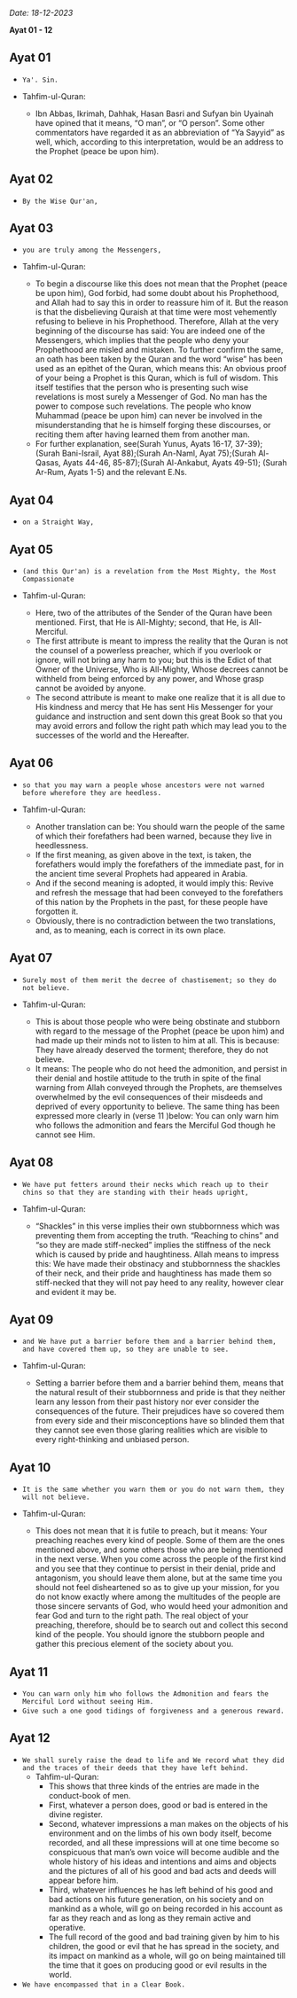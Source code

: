 *Date: 18-12-2023*

**Ayat 01 - 12**

## Ayat 01

- `Ya'. Sin.`

- Tahfim-ul-Quran:
  - Ibn Abbas, Ikrimah, Dahhak, Hasan Basri and Sufyan bin Uyainah have opined that it means, “O man”, or “O person”. Some other commentators have regarded it as an abbreviation of “Ya Sayyid” as well, which, according to this interpretation, would be an address to the Prophet (peace be upon him).

## Ayat 02

- `By the Wise Qur'an,`

## Ayat 03

- `you are truly among the Messengers,`

- Tahfim-ul-Quran:
  - To begin a discourse like this does not mean that the Prophet (peace be upon him), God forbid, had some doubt about his Prophethood, and Allah had to say this in order to reassure him of it. But the reason is that the disbelieving Quraish at that time were most vehemently refusing to believe in his Prophethood. Therefore, Allah at the very beginning of the discourse has said: You are indeed one of the Messengers, which implies that the people who deny your Prophethood are misled and mistaken. To further confirm the same, an oath has been taken by the Quran and the word “wise” has been used as an epithet of the Quran, which means this: An obvious proof of your being a Prophet is this Quran, which is full of wisdom. This itself testifies that the person who is presenting such wise revelations is most surely a Messenger of God. No man has the power to compose such revelations. The people who know Muhammad (peace be upon him) can never be involved in the misunderstanding that he is himself forging these discourses, or reciting them after having learned them from another man.
  - For further explanation, see(Surah Yunus, Ayats 16-17, 37-39); (Surah Bani-Israil, Ayat 88);(Surah An-Naml, Ayat 75);(Surah Al-Qasas, Ayats 44-46, 85-87);(Surah Al-Ankabut, Ayats 49-51); (Surah Ar-Rum, Ayats 1-5) and the relevant E.Ns.

## Ayat 04

- `on a Straight Way,`

## Ayat 05

- `(and this Qur'an) is a revelation from the Most Mighty, the Most Compassionate`

- Tahfim-ul-Quran:
  - Here, two of the attributes of the Sender of the Quran have been mentioned. First, that He is All-Mighty; second, that He, is All-Merciful.
  - The first attribute is meant to impress the reality that the Quran is not the counsel of a powerless preacher, which if you overlook or ignore, will not bring any harm to you; but this is the Edict of that Owner of the Universe, Who is All-Mighty, Whose decrees cannot be withheld from being enforced by any power, and Whose grasp cannot be avoided by anyone.
  - The second attribute is meant to make one realize that it is all due to His kindness and mercy that He has sent His Messenger for your guidance and instruction and sent down this great Book so that you may avoid errors and follow the right path which may lead you to the successes of the world and the Hereafter.

## Ayat 06

- `so that you may warn a people whose ancestors were not warned before wherefore they are heedless.`

- Tahfim-ul-Quran:
  - Another translation can be: You should warn the people of the same of which their forefathers had been warned, because they live in heedlessness.
  - If the first meaning, as given above in the text, is taken, the forefathers would imply the forefathers of the immediate past, for in the ancient time several Prophets had appeared in Arabia.
  - And if the second meaning is adopted, it would imply this: Revive and refresh the message that had been conveyed to the forefathers of this nation by the Prophets in the past, for these people have forgotten it.
  - Obviously, there is no contradiction between the two translations, and, as to meaning, each is correct in its own place.

## Ayat 07

- `Surely most of them merit the decree of chastisement; so they do not believe.`

- Tahfim-ul-Quran:
  - This is about those people who were being obstinate and stubborn with regard to the message of the Prophet (peace be upon him) and had made up their minds not to listen to him at all. This is because: They have already deserved the torment; therefore, they do not believe.
  - It means: The people who do not heed the admonition, and persist in their denial and hostile attitude to the truth in spite of the final warning from Allah conveyed through the Prophets, are themselves overwhelmed by the evil consequences of their misdeeds and deprived of every opportunity to believe. The same thing has been expressed more clearly in (verse 11 )below: You can only warn him who follows the admonition and fears the Merciful God though he cannot see Him.


## Ayat 08

- `We have put fetters around their necks which reach up to their chins so that they are standing with their heads upright,`

- Tahfim-ul-Quran:
  - “Shackles” in this verse implies their own stubbornness which was preventing them from accepting the truth. “Reaching to chins” and “so they are made stiff-necked” implies the stiffness of the neck which is caused by pride and haughtiness. Allah means to impress this: We have made their obstinacy and stubbornness the shackles of their neck, and their pride and haughtiness has made them so stiff-necked that they will not pay heed to any reality, however clear and evident it may be.

## Ayat 09

- `and We have put a barrier before them and a barrier behind them, and have covered them up, so they are unable to see.`

- Tahfim-ul-Quran:
  - Setting a barrier before them and a barrier behind them, means that the natural result of their stubbornness and pride is that they neither learn any lesson from their past history nor ever consider the consequences of the future. Their prejudices have so covered them from every side and their misconceptions have so blinded them that they cannot see even those glaring realities which are visible to every right-thinking and unbiased person.

## Ayat 10

- `It is the same whether you warn them or you do not warn them, they will not believe.`

- Tahfim-ul-Quran:
  - This does not mean that it is futile to preach, but it means: Your preaching reaches every kind of people. Some of them are the ones mentioned above, and some others those who are being mentioned in the next verse. When you come across the people of the first kind and you see that they continue to persist in their denial, pride and antagonism, you should leave them alone, but at the same time you should not feel disheartened so as to give up your mission, for you do not know exactly where among the multitudes of the people are those sincere servants of God, who would heed your admonition and fear God and turn to the right path. The real object of your preaching, therefore, should be to search out and collect this second kind of the people. You should ignore the stubborn people and gather this precious element of the society about you.

## Ayat 11

- `You can warn only him who follows the Admonition and fears the Merciful Lord without seeing Him.`
- `Give such a one good tidings of forgiveness and a generous reward.`

## Ayat 12

- `We shall surely raise the dead to life and We record what they did and the traces of their deeds that they have left behind.`
  - Tahfim-ul-Quran:
    - This shows that three kinds of the entries are made in the conduct-book of men. 
    - First, whatever a person does, good or bad is entered in the divine register. 
    - Second, whatever impressions a man makes on the objects of his environment and on the limbs of his own body itself, become recorded, and all these impressions will at one time become so conspicuous that man’s own voice will become audible and the whole history of his ideas and intentions and aims and objects and the pictures of all of his good and bad acts and deeds will appear before him.
    - Third, whatever influences he has left behind of his good and bad actions on his future generation, on his society and on mankind as a whole, will go on being recorded in his account as far as they reach and as long as they remain active and operative.
    - The full record of the good and bad training given by him to his children, the good or evil that he has spread in the society, and its impact on mankind as a whole, will go on being maintained till the time that it goes on producing good or evil results in the world.
- `We have encompassed that in a Clear Book.`
